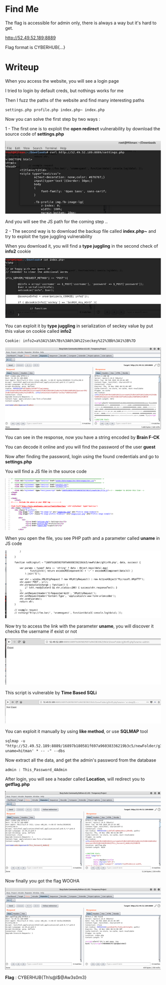 # Find Me

The flag is accessible for admin only, there is always a way but it's hard to get.

http://52.49.52.189:8889

Flag format is CYBERHUB{...}

# Writeup

When you access the website, you will see a login page


I tried to login by default creds, but nothings works for me


Then I fuzz the paths of the website and find many interesting paths


```
settings.php profile.php index.php~ index.php
```

Now you can solve the first step by two ways :


1 - The first one is to exploit the **open redirect** vulnerability by download the source code of **settings.php**


![openredirect](openredirect.png)


And you will see the JS path for the coming step ..


2 - The second way is to download the backup file called **index.php~** and try to exploit the type juggling vulnerability


When you download it, you will find a **type juggling** in the second check of **info2** cookie


![index](index.png)


You can exploit it by **type juggling** in serialization of seckey value by put this value on cookie called **info2**


```
Cookie: info2=a%3A1%3A%7Bs%3A6%3A%22seckey%22%3Bb%3A1%3B%7D
```

![info2](info2.png)


You can see in the response, now you have a string encoded by **Brain F-CK**


You can decode it online and you will find the password of the user **guest**


Now after finding the password, login using the found credentials and go to **settings.php**


You will find a JS file in the source code


![sc](sc.png)


When you open the file, you see PHP path and a parameter called **uname** in JS code


![js](js.png)


Now try to access the link with the parameter **uname**, you will discover it checks the username if exist or not


![getinfo](getinfo.png)


This script is vulnerable by **Time Based SQLi** 


![sqlsleep](sqlsleep.png)


You can exploit it manually by using **like method**, or use **SQLMAP** tool


```
sqlmap -u "http://52.49.52.189:8889/16897b180581f697a96038336219b3c5/newFolder/g3tinf0.php?uname=hitman' * -- -" --dbs
```


Now extract all the data, and get the admin's password from the database


```
admin : This_Password_4Admin
```

After login, you will see a header called **Location**, will redirect you to **getflag.php**


![login](login.png)


Now finally you got the flag WOOHA 


![flag](flag.png)


**Flag** : CYBERHUB{Th!s@I$@Aw3s0m3}


